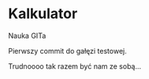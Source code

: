 # Kalkulator

Nauka GITa

Pierwszy commit do gałęzi testowej.

Trudnoooo tak razem być nam ze sobą...